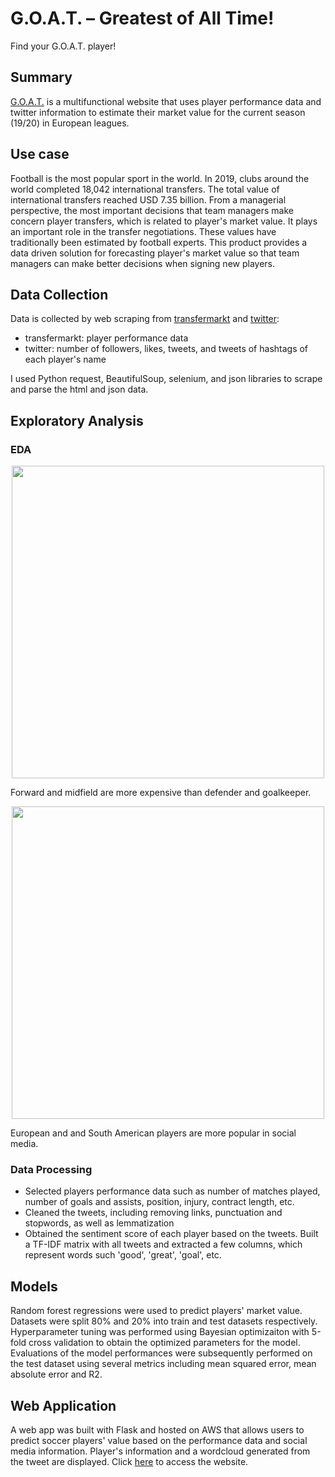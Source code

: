 # G.O.A.T. – Greatest of All Time!
Find your G.O.A.T. player!

## Summary
[G.O.A.T.](http://www.datafuture.me/) is a multifunctional website that uses player performance data and twitter information to estimate their market value for the current season (19/20) in European leagues. 

## Use case
Football is the most popular sport in the world. In 2019, clubs around the world completed 18,042 international transfers. The total value of international transfers reached USD 7.35 billion. From a managerial perspective, the most important decisions that team managers make concern player transfers, which is related to player's market value. It plays an important role in the transfer negotiations. These values have traditionally been estimated by football experts. This product provides a data driven solution for forecasting player's market value so that team managers can make better decisions when signing new players.

## Data Collection
Data is collected by web scraping from [transfermarkt](https://www.transfermarkt.com/) and [twitter](https://twitter.com/):

- transfermarkt: player performance data
- twitter: number of followers, likes, tweets, and tweets of hashtags of each player's name

I used Python request, BeautifulSoup, selenium, and json libraries to scrape and parse the html and json data.

## Exploratory Analysis
### EDA
<p align="center"><img src="https://github.com/qianzhangut/qian_insight/blob/master/img/output3.png" width="500"/></p>
Forward and midfield are more expensive than defender and goalkeeper.


<p align="center"><img src="https://github.com/qianzhangut/qian_insight/blob/master/img/output5.png" width="500"/></p>
European and and South American players are more popular in social media.

### Data Processing
- Selected players performance data such as number of matches played, number of goals and assists, position, injury, contract length, etc.
- Cleaned the tweets, including removing links, punctuation and stopwords, as well as lemmatization
- Obtained the sentiment score of each player based on the tweets. Built a TF-IDF matrix with all tweets and extracted a few columns, which represent words such 'good', 'great', 'goal', etc. 

## Models
Random forest regressions were used to predict players' market value. Datasets were split 80% and 20% into train and test datasets respectively. Hyperparameter tuning was performed using Bayesian optimizaiton with 5-fold cross validation to obtain the optimized parameters for the model. Evaluations of the model performances were subsequently performed on the test dataset using several metrics including mean squared error, mean absolute error and R2.


## Web Application
A web app was built with Flask and hosted on AWS that allows users to predict soccer players' value based on the performance data and social media information. Player's information and a wordcloud generated from the tweet are displayed. Click [here](http://www.datafuture.me/) to access the website.




